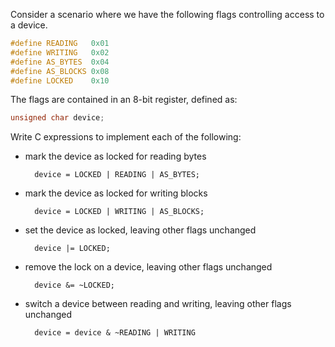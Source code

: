 Consider a scenario where we have the following flags controlling access to a device.

```c
#define READING   0x01
#define WRITING   0x02
#define AS_BYTES  0x04
#define AS_BLOCKS 0x08
#define LOCKED    0x10
```

The flags are contained in an 8-bit register, defined as:

```c
unsigned char device;
```
Write C expressions to implement each of the following:
- mark the device as locked for reading bytes

        device = LOCKED | READING | AS_BYTES;

- mark the device as locked for writing blocks

        device = LOCKED | WRITING | AS_BLOCKS;

- set the device as locked, leaving other flags unchanged

        device |= LOCKED;

- remove the lock on a device, leaving other flags unchanged

        device &= ~LOCKED;

- switch a device between reading and writing, leaving other flags unchanged

        device = device & ~READING | WRITING

